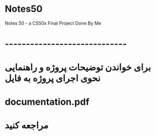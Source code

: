 # Notes50
Notes 50 - a CS50x Final Project Done By Me

# -----------------------------
# برای خواندن توضیحات پروژه و راهنمایی نحوی اجرای پروژه به فایل
# documentation.pdf
# مراجعه کنید
